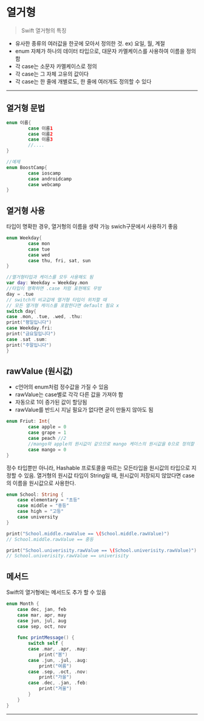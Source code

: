 # 열거형
> Swift 열거형의 특징
> 
- 유사한 종류의 여러값을 한곳에 모아서 정의한 것.  ex) 요일, 월, 계절
- enum 자체가 하나의 데이터 타입으로, 대문자 카멜케이스를 사용하여 이름을 정의함
- 각 case는 소문자 카멜케이스로 정의
- 각 case는 그 자체 고유의 값이다
- 각 case는 한 줄에 개별로도, 한 줄에 여러개도 정의할 수 있다

---

## 열거형 문법

```swift
enum 이름{
		case 이름1
		case 이름2
		case 이름3
		//....
}

//예제
enum BoostCamp{
		case ioscamp
		case androidcamp
		case webcamp
}
```

## 열거형 사용

타입이 명확한 경우, 열거형의 이름을 생략 가능 swich구문에서 사용하기 좋음

```swift
enum Weekday{
		case mon
		case tue
		case wed
		case thu, fri, sat, sun
}

//열거형타입과 케이스를 모두 사용해도 됨
var day: Weekday = Weekday.mon
//타입이 명확하면 .case 처럼 표현해도 무방
day = .tue
// switch의 비교값에 열거형 타입이 위치할 때
// 모든 열거형 케이스를 포함한다면 default 필요 x
switch day{
case .mon, .tue, .wed, .thu:
print("평일입니다")
case Weekday.fri:
print("금요일입니다")
case .sat .sum:
print("주말입니다")
}
```

## rawValue (원시값)

- c언어의 enum처럼 정수값을 가질 수 있음
- rawValue는 case별로 각각 다른 값을 가져야 함
- 자동으로 1이 증가된 값이 할당됨
- rawValue를 반드시 지닐 필요가 없다면 굳이 만들지 않아도 됨

```swift
enum Friut: Int{
		case apple = 0
		case grape = 1
		case peach //2
		//mango와 apple의 원시값이 같으므로 mango 케이스의 원시값을 0으로 정의할 수 없음
		case mango = 0
}
```

정수 타입뿐만 아니라, Hashable 프로토콜을 따르는 모든타입을 원시값의 타입으로 지정할 수 있음. 열거형의 원시값 타입이 String일 때, 원시값이 저장되지 않았다면 case의 이름을 원시값으로 사용한다.

```swift
enum School: String {
    case elementary = "초등"
    case middle = "중등"
    case high = "고등"
    case university
}

print("School.middle.rawValue == \(School.middle.rawValue)")
// School.middle.rawValue == 중등

print("School.univerisity.rawValue == \(School.univerisity.rawValue)")
// School.univerisity.rawValue == univerisity
```

## 메서드

Swift의 열거형에는 메서드도 추가 할 수 있음

```swift
enum Month {
    case dec, jan, feb
    case mar, apr, may
    case jun, jul, aug
    case sep, oct, nov
    
    func printMessage() {
    	switch self {
        case .mar, .apr, .may:
        	print("봄")
        case .jun, .jul, .aug:
        	print("여름")
        case .sep, .oct, .nov:
        	print("가을")
        case .dec, .jan, .feb:
        	print("겨울")
        }
    }
}
```

---